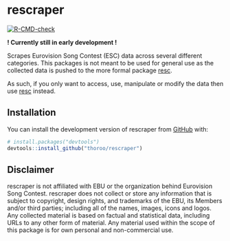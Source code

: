 
<!-- README.md is generated from README.Rmd. Please edit that file -->

# rescraper

<!-- badges: start -->

[![R-CMD-check](https://github.com/thoroo/rescraper/actions/workflows/R-CMD-check.yaml/badge.svg)](https://github.com/thoroo/rescraper/actions/workflows/R-CMD-check.yaml)
<!-- badges: end -->

**! Currently still in early development !**

Scrapes Eurovision Song Contest (ESC) data across several different
categories. This packages is not meant to be used for general use as the
collected data is pushed to the more formal package
[resc](https://github.com/thoroo/resc).

As such, if you only want to access, use, manipulate or modify the data
then use [resc](https://github.com/thoroo/resc) instead.

## Installation

You can install the development version of rescraper from
[GitHub](https://github.com/) with:

``` r
# install.packages("devtools")
devtools::install_github("thoroo/rescraper")
```

## Disclaimer

rescraper is not affiliated with EBU or the organization behind
Eurovision Song Contest. rescraper does not collect or store any
information that is subject to copyright, design rights, and trademarks
of the EBU, its Members and/or third parties; including all of the
names, images, icons and logos. Any collected material is based on
factual and statistical data, including URLs to any other form of
material. Any material used within the scope of this package is for own
personal and non-commercial use.
